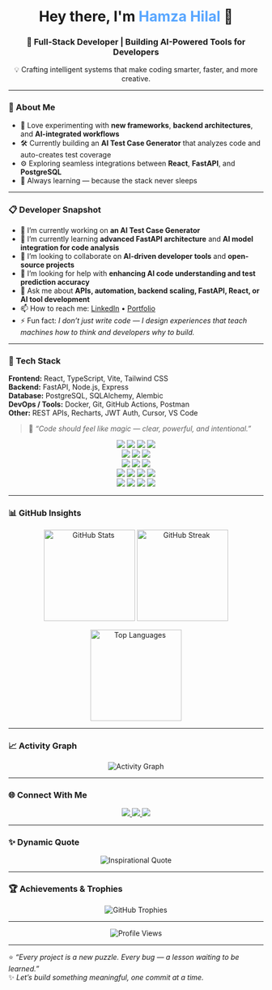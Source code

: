 <h1 align="center">Hey there, I'm <span style="color:#58a6ff;">Hamza Hilal</span> 👋</h1>

<h3 align="center">🚀 Full-Stack Developer | Building AI-Powered Tools for Developers</h3>

<p align="center">
  💡 Crafting intelligent systems that make coding smarter, faster, and more creative.
</p>

---

### 🧠 About Me

- 🧩 Love experimenting with **new frameworks**, **backend architectures**, and **AI-integrated workflows**  
- 🛠 Currently building an **AI Test Case Generator** that analyzes code and auto-creates test coverage  
- ⚙️ Exploring seamless integrations between **React**, **FastAPI**, and **PostgreSQL**  
- 🌱 Always learning — because the stack never sleeps

---

### 📋 Developer Snapshot

- 🔭 I’m currently working on **an AI Test Case Generator**  
- 🌱 I’m currently learning **advanced FastAPI architecture** and **AI model integration for code analysis**  
- 👯 I’m looking to collaborate on **AI-driven developer tools** and **open-source projects**  
- 🤔 I’m looking for help with **enhancing AI code understanding and test prediction accuracy**  
- 💬 Ask me about **APIs, automation, backend scaling, FastAPI, React, or AI tool development**  
- 📫 How to reach me: [LinkedIn](https://www.linkedin.com/in/hamza-hilal-95386a330) • [Portfolio](https://hamza-hilal-portfolio.netlify.app/)    
- ⚡ Fun fact: *I don’t just write code — I design experiences that teach machines how to think and developers why to build.*

---
### 🧰 Tech Stack

**Frontend:** React, TypeScript, Vite, Tailwind CSS  
**Backend:** FastAPI, Node.js, Express  
**Database:** PostgreSQL, SQLAlchemy, Alembic  
**DevOps / Tools:** Docker, Git, GitHub Actions, Postman  
**Other:** REST APIs, Recharts, JWT Auth, Cursor, VS Code  

> 💬 *“Code should feel like magic — clear, powerful, and intentional.”*

<p align="center">
  <!-- Frontend -->
  <img src="https://img.shields.io/badge/React-20232A?style=for-the-badge&logo=react&logoColor=61DAFB" />
  <img src="https://img.shields.io/badge/TypeScript-007ACC?style=for-the-badge&logo=typescript&logoColor=white" />
  <img src="https://img.shields.io/badge/Vite-646CFF?style=for-the-badge&logo=vite&logoColor=white" />
  <img src="https://img.shields.io/badge/TailwindCSS-38B2AC?style=for-the-badge&logo=tailwindcss&logoColor=white" />
  <br/>
  <!-- Backend -->
  <img src="https://img.shields.io/badge/FastAPI-009688?style=for-the-badge&logo=fastapi&logoColor=white" />
  <img src="https://img.shields.io/badge/Node.js-339933?style=for-the-badge&logo=node.js&logoColor=white" />
  <img src="https://img.shields.io/badge/Express.js-000000?style=for-the-badge&logo=express&logoColor=white" />
  <br/>
  <!-- Database -->
  <img src="https://img.shields.io/badge/PostgreSQL-336791?style=for-the-badge&logo=postgresql&logoColor=white" />
  <img src="https://img.shields.io/badge/SQLAlchemy-DA291C?style=for-the-badge&logo=python&logoColor=white" />
  <img src="https://img.shields.io/badge/Alembic-6DB33F?style=for-the-badge&logo=python&logoColor=white" />
  <br/>
  <!-- Tools -->
  <img src="https://img.shields.io/badge/Docker-2496ED?style=for-the-badge&logo=docker&logoColor=white" />
  <img src="https://img.shields.io/badge/Git-F05032?style=for-the-badge&logo=git&logoColor=white" />
  <img src="https://img.shields.io/badge/GitHub%20Actions-2088FF?style=for-the-badge&logo=githubactions&logoColor=white" />
  <img src="https://img.shields.io/badge/Postman-FF6C37?style=for-the-badge&logo=postman&logoColor=white" />
  <br/>
  <!-- IDE & Others -->
  <img src="https://img.shields.io/badge/VS%20Code-0078D4?style=for-the-badge&logo=visualstudiocode&logoColor=white" />
  <img src="https://img.shields.io/badge/REST%20APIs-02569B?style=for-the-badge&logo=swagger&logoColor=white" />
  <img src="https://img.shields.io/badge/Recharts-FF6384?style=for-the-badge&logo=recharts&logoColor=white" />
  <img src="https://img.shields.io/badge/JWT-000000?style=for-the-badge&logo=jsonwebtokens&logoColor=white" />
</p>

---

### 📊 GitHub Insights

<p align="center">
  <img height="180em" src="https://github-readme-stats.vercel.app/api?username=Kaandizz&show_icons=true&theme=tokyonight&hide_border=true" alt="GitHub Stats"/>
  <img height="180em" src="https://github-readme-streak-stats.herokuapp.com?user=Kaandizz&theme=tokyonight&hide_border=true" alt="GitHub Streak"/>
</p>

<p align="center">
  <img height="180em" src="https://github-readme-stats.vercel.app/api/top-langs/?username=Kaandizz&layout=compact&theme=tokyonight&hide_border=true" alt="Top Languages"/>
</p>

---

### 📈 Activity Graph

<p align="center">
  <img src="https://github-readme-activity-graph.vercel.app/graph?username=Kaandizz&theme=tokyo-night&hide_border=true&custom_title=Hamza%20Hilal%27s%20Contribution%20Graph" alt="Activity Graph"/>
</p>

---

### 🌐 Connect With Me

<p align="center">
  <a href="https://www.linkedin.com/in/hamza-hilal-95386a330">
    <img src="https://img.shields.io/badge/LinkedIn-0077B5?style=for-the-badge&logo=linkedin&logoColor=white"/>
  </a>
  <a href="https://hamza-hilal-portfolio.netlify.app/">
    <img src="https://img.shields.io/badge/Portfolio-24292E?style=for-the-badge&logo=vercel&logoColor=white"/>
  </a>
  <a href="https://github.com/Kaandizz">
    <img src="https://img.shields.io/badge/GitHub-181717?style=for-the-badge&logo=github&logoColor=white"/>
  </a>
</p>

---

### ✨ Dynamic Quote

<p align="center">
  <img src="https://quotes-github-readme.vercel.app/api?type=horizontal&theme=tokyonight" alt="Inspirational Quote"/>
</p>

---

### 🏆 Achievements & Trophies

<p align="center">
  <img src="https://github-profile-trophy.vercel.app/?username=Kaandizz&theme=tokyonight&no-bg=true&no-frame=true&margin-w=10" alt="GitHub Trophies"/>
</p>

---

<p align="center">
  <img src="https://komarev.com/ghpvc/?username=Kaandizz&label=Profile%20Views&color=0e75b6&style=flat" alt="Profile Views"/>
</p>

---

⭐️ *“Every project is a new puzzle. Every bug — a lesson waiting to be learned.”*  
✨ *Let’s build something meaningful, one commit at a time.*

